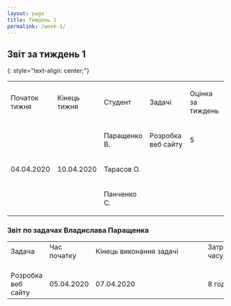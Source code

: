 ```yaml
---
layout: page
title: Тиждень 1
permalink: /week-1/
---
```


## Звіт за тиждень 1
{: style="text-align: center;"}
<table class="c3"><tbody><tr class="c0"><td class="c5" colspan="1" rowspan="1"><p class="c7"><span class="c4">&#1055;&#1086;&#1095;&#1072;&#1090;&#1086;&#1082; &#1090;&#1080;&#1078;&#1085;&#1103;</span></p></td><td class="c5" colspan="1" rowspan="1"><p class="c7"><span class="c4">&#1050;&#1110;&#1085;&#1077;&#1094;&#1100; &#1090;&#1080;&#1078;&#1085;&#1103;</span></p></td><td class="c5" colspan="1" rowspan="1"><p class="c7"><span class="c8 c4">&#1057;&#1090;&#1091;&#1076;&#1077;&#1085;&#1090;</span></p></td><td class="c5" colspan="1" rowspan="1"><p class="c7"><span class="c8 c4">&#1047;&#1072;&#1076;&#1072;&#1095;&#1110;</span></p></td><td class="c5" colspan="1" rowspan="1"><p class="c7"><span class="c4 c8">&#1054;&#1094;&#1110;&#1085;&#1082;&#1072; &#1079;&#1072; &#1090;&#1080;&#1078;&#1076;&#1077;&#1085;&#1100; </span></p></td></tr><tr class="c0"><td class="c5" colspan="1" rowspan="3"><p class="c9"><span class="c10">04.04.2020</span></p></td><td class="c5" colspan="1" rowspan="3"><p class="c9"><span class="c10">10.04.2020</span></p></td><td class="c5" colspan="1" rowspan="1"><p class="c7"><span class="c6">&#1055;&#1072;&#1088;&#1072;&#1097;&#1077;&#1085;&#1082;&#1086; &#1042;.</span></p></td><td class="c5" colspan="1" rowspan="1"><p class="c7"><span class="c6">&#1056;&#1086;&#1079;&#1088;&#1086;&#1073;&#1082;&#1072; &#1074;&#1077;&#1073; &#1089;&#1072;&#1081;&#1090;&#1091;</span></p></td><td class="c5" colspan="1" rowspan="1"><p class="c7"><span class="c6">5</span></p></td></tr><tr class="c0"><td class="c5" colspan="1" rowspan="1"><p class="c7"><span class="c6">&#1058;&#1072;&#1088;&#1072;&#1089;&#1086;&#1074; &#1054;.</span></p></td><td class="c5" colspan="1" rowspan="1"><p class="c1"><span class="c6"></span></p></td><td class="c5" colspan="1" rowspan="1"><p class="c1"><span class="c6"></span></p></td></tr><tr class="c0"><td class="c5" colspan="1" rowspan="1"><p class="c7"><span class="c6">&#1055;&#1072;&#1085;&#1095;&#1077;&#1085;&#1082;&#1086; &#1057;.</span></p></td><td class="c5" colspan="1" rowspan="1"><p class="c1"><span class="c6"></span></p></td><td class="c5" colspan="1" rowspan="1"><p class="c1"><span class="c6"></span></p></td></tr></tbody></table>

### Звіт по задачах Владислава Паращенка
<table class="waffle" cellspacing="0" cellpadding="0"><tbody><tr style='height:20px;'><td class="s0" dir="ltr">Задача</td><td class="s0" dir="ltr">Час початку</td><td class="s0 softmerge" dir="ltr"><div class="softmerge-inner" style="width: 245px; left: -1px;">Кінець виконання задачі</div></td><td class="s0" dir="ltr">Затрачено часу</td></tr><tr style='height:20px;'></tr><td class="s2" dir="ltr">Розробка веб сайту</td><td class="s3" dir="ltr">05.04.2020</td><td class="s3" dir="ltr">07.04.2020</td><td class="s2" dir="ltr">8 годин</td></tbody></table>
